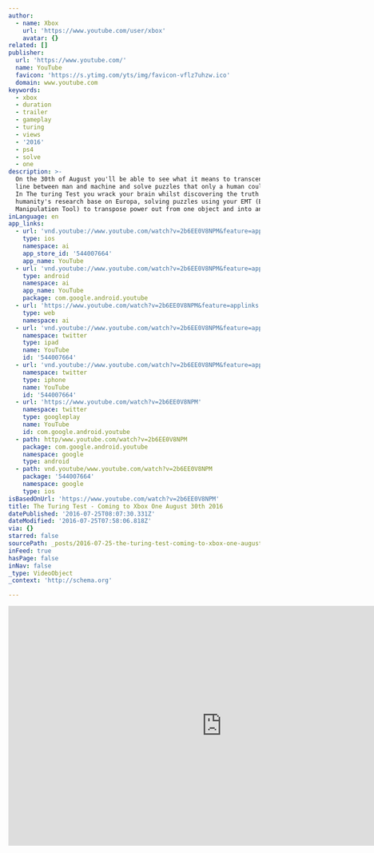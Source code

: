 ```yaml
---
author:
  - name: Xbox
    url: 'https://www.youtube.com/user/xbox'
    avatar: {}
related: []
publisher:
  url: 'https://www.youtube.com/'
  name: YouTube
  favicon: 'https://s.ytimg.com/yts/img/favicon-vflz7uhzw.ico'
  domain: www.youtube.com
keywords:
  - xbox
  - duration
  - trailer
  - gameplay
  - turing
  - views
  - '2016'
  - ps4
  - solve
  - one
description: >-
  On the 30th of August you'll be able to see what it means to transcend the
  line between man and machine and solve puzzles that only a human could solve.
  In The turing Test you wrack your brain whilst discovering the truth of
  humanity's research base on Europa, solving puzzles using your EMT (Energy
  Manipulation Tool) to transpose power out from one object and into another.
inLanguage: en
app_links:
  - url: 'vnd.youtube://www.youtube.com/watch?v=2b6EE0V8NPM&feature=applinks'
    type: ios
    namespace: ai
    app_store_id: '544007664'
    app_name: YouTube
  - url: 'vnd.youtube://www.youtube.com/watch?v=2b6EE0V8NPM&feature=applinks'
    type: android
    namespace: ai
    app_name: YouTube
    package: com.google.android.youtube
  - url: 'https://www.youtube.com/watch?v=2b6EE0V8NPM&feature=applinks'
    type: web
    namespace: ai
  - url: 'vnd.youtube://www.youtube.com/watch?v=2b6EE0V8NPM&feature=applinks'
    namespace: twitter
    type: ipad
    name: YouTube
    id: '544007664'
  - url: 'vnd.youtube://www.youtube.com/watch?v=2b6EE0V8NPM&feature=applinks'
    namespace: twitter
    type: iphone
    name: YouTube
    id: '544007664'
  - url: 'https://www.youtube.com/watch?v=2b6EE0V8NPM'
    namespace: twitter
    type: googleplay
    name: YouTube
    id: com.google.android.youtube
  - path: http/www.youtube.com/watch?v=2b6EE0V8NPM
    package: com.google.android.youtube
    namespace: google
    type: android
  - path: vnd.youtube/www.youtube.com/watch?v=2b6EE0V8NPM
    package: '544007664'
    namespace: google
    type: ios
isBasedOnUrl: 'https://www.youtube.com/watch?v=2b6EE0V8NPM'
title: The Turing Test - Coming to Xbox One August 30th 2016
datePublished: '2016-07-25T08:07:30.331Z'
dateModified: '2016-07-25T07:58:06.818Z'
via: {}
starred: false
sourcePath: _posts/2016-07-25-the-turing-test-coming-to-xbox-one-august-30th-2016.md
inFeed: true
hasPage: false
inNav: false
_type: VideoObject
_context: 'http://schema.org'

---
```

<iframe src="https://cdn.embedly.com/widgets/media.html?src=https%3A%2F%2Fwww.youtube.com%2Fembed%2F2b6EE0V8NPM%3Ffeature%3Doembed&amp;url=http%3A%2F%2Fwww.youtube.com%2Fwatch%3Fv%3D2b6EE0V8NPM&amp;image=https%3A%2F%2Fi.ytimg.com%2Fvi%2F2b6EE0V8NPM%2Fhqdefault.jpg&amp;key=b7d04c9b404c499eba89ee7072e1c4f7&amp;type=text%2Fhtml&amp;schema=youtube" width="854" height="480" scrolling="no" frameborder="0" allowfullscreen="" style=""></iframe>